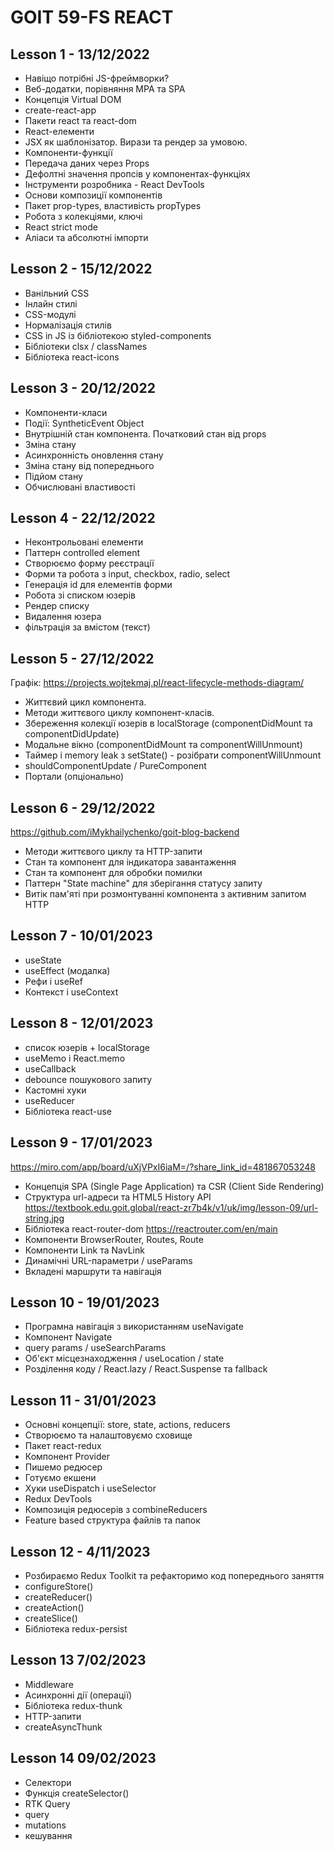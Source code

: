 # GOIT 59-FS REACT

## Lesson 1 - 13/12/2022

- Навіщо потрібні JS-фреймворки?
- Веб-додатки, порівняння MPA та SPA
- Концепція Virtual DOM
- create-react-app
- Пакети react та react-dom
- React-елементи
- JSX як шаблонізатор. Вирази та рендер за умовою.
- Компоненти-функції
- Передача даних через Props
- Дефолтні значення пропсів у компонентах-функціях
- Інструменти розробника - React DevTools
- Основи композиції компонентів
- Пакет prop-types, властивість propTypes
- Робота з колекціями, ключі
- React strict mode
- Аліаси та абсолютні імпорти

## Lesson 2 - 15/12/2022

- Ванільний CSS
- Інлайн стилі
- CSS-модулі
- Нормалізація стилів
- CSS in JS із бібліотекою styled-components
- Бібліотеки clsx / classNames
- Бібліотека react-icons

## Lesson 3 - 20/12/2022

- Компоненти-класи
- Події: SyntheticEvent Object
- Внутрішній стан компонента. Початковий стан від props
- Зміна стану
- Асинхронність оновлення стану
- Зміна стану від попереднього
- Підйом стану
- Обчислювані властивості

## Lesson 4 - 22/12/2022

- Неконтрольовані елементи
- Паттерн controlled element
- Створюємо форму реєстрації
- Форми та робота з input, checkbox, radio, select
- Генерація id для елементів форми
- Робота зі списком юзерів
- Рендер списку
- Видалення юзера
- фільтрація за вмістом (текст)

## Lesson 5 - 27/12/2022

Графік:
https://projects.wojtekmaj.pl/react-lifecycle-methods-diagram/

- Життєвий цикл компонента.
- Методи життєвого циклу компонент-класів.
- Збереження колекції юзерів в localStorage (componentDidMount та componentDidUpdate)
- Модальне вікно (componentDidMount та componentWillUnmount)
- Таймер і memory leak з setState() - розібрати componentWillUnmount
- shouldComponentUpdate / PureComponent
- Портали (опціонально)

## Lesson 6 - 29/12/2022

https://github.com/iMykhailychenko/goit-blog-backend

- Методи життєвого циклу та HTTP-запити
- Стан та компонент для індикатора завантаження
- Стан та компонент для обробки помилки
- Паттерн "State machine" для зберігання статусу запиту
- Витік пам'яті при розмонтуванні компонента з активним запитом HTTP

## Lesson 7 - 10/01/2023

- useState
- useEffect (модалка)
- Рефи і useRef
- Контекст і useContext

## Lesson 8 - 12/01/2023

- список юзерів + localStorage
- useMemo і React.memo
- useCallback
- debounce пошукового запиту
- Кастомні хуки
- useReducer
- Бібліотека react-use

## Lesson 9 - 17/01/2023

https://miro.com/app/board/uXjVPxI6iaM=/?share_link_id=481867053248

- Концепція SPA (Single Page Application) та CSR (Client Side Rendering)
- Структура url-адреси та HTML5 History API https://textbook.edu.goit.global/react-zr7b4k/v1/uk/img/lesson-09/url-string.jpg
- Бібліотека react-router-dom https://reactrouter.com/en/main
- Компоненти BrowserRouter, Routes, Route
- Компоненти Link та NavLink
- Динамічні URL-параметри / useParams
- Вкладені маршрути та навігація

## Lesson 10 - 19/01/2023

- Програмна навігація з використанням useNavigate
- Компонент Navigate
- query params / useSearchParams
- Об'єкт місцезнаходження / useLocation / state
- Розділення коду / React.lazy / React.Suspense та fallback

## Lesson 11 - 31/01/2023

- Основні концепції: store, state, actions, reducers
- Створюємо та налаштовуємо сховище
- Пакет react-redux
- Компонент Provider
- Пишемо редюсер
- Готуємо екшени
- Хуки useDispatch і useSelector
- Redux DevTools
- Композиція редюсерів з combineReducers
- Feature based структура файлів та папок

## Lesson 12 - 4/11/2023

- Розбираємо Redux Toolkit та рефакторимо код попереднього заняття
- configureStore()
- createReducer()
- createAction()
- createSlice()
- Бібліотека redux-persist

## Lesson 13 7/02/2023

- Middleware
- Асинхронні дії (операції)
- Бібліотека redux-thunk
- HTTP-запити
- createAsyncThunk

## Lesson 14 09/02/2023

- Селектори
- Функція createSelector()
- RTK Query
- query
- mutations
- кешування
